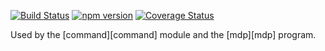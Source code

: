 [![Build Status](https://travis-ci.org/tmpfs/manual.svg)](https://travis-ci.org/tmpfs/manual)
[![npm version](http://img.shields.io/npm/v/manual.svg)](https://npmjs.org/package/manual)
[![Coverage Status](https://coveralls.io/repos/tmpfs/manual/badge.svg?branch=master&service=github&v=1)](https://coveralls.io/github/tmpfs/manual?branch=master)

Used by the [command][command] module and the [mdp][mdp] program.
